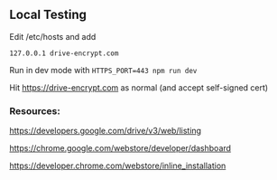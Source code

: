

## Local Testing

Edit /etc/hosts and add

```
127.0.0.1 drive-encrypt.com
```

Run in dev mode with `HTTPS_PORT=443 npm run dev`

Hit https://drive-encrypt.com as normal (and accept self-signed cert)

### Resources:

https://developers.google.com/drive/v3/web/listing

https://chrome.google.com/webstore/developer/dashboard

https://developer.chrome.com/webstore/inline_installation
